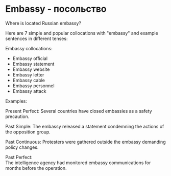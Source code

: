 # Embassy - посольство




Where is located Russian embassy?

Here are 7 simple and popular collocations with "embassy" and example sentences in different tenses:

Embassy collocations:

- Embassy official
- Embassy statement 
- Embassy website
- Embassy letter
- Embassy cable
- Embassy personnel 
- Embassy attack

Examples:   

Present Perfect: 
Several countries have closed embassies as a safety precaution.

Past Simple:
The embassy released a statement condemning the actions of the opposition group.  

Past Continuous: 
Protesters were gathered outside the embassy demanding policy changes.

Past Perfect:  
The intelligence agency had monitored embassy communications for months before the operation.